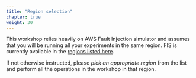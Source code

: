 ```yaml
---
title: "Region selection"
chapter: true
weight: 30
---
```


This workshop relies heavily on AWS Fault Injection simulator and assumes that you will be running all your experiments in the same region. FIS is currently available in the [regions listed here](https://docs.aws.amazon.com/general/latest/gr/fis.html#fis_region). 

If not otherwise instructed, please _pick an appropriate region_ from the list and perform all the operations in the workshop in that region.
